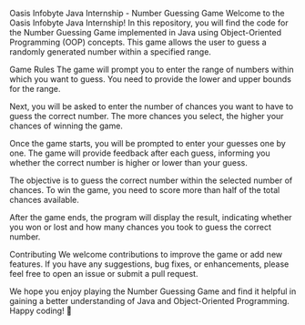Oasis Infobyte Java Internship - Number Guessing Game
Welcome to the Oasis Infobyte Java Internship! In this repository, you will find the code for the Number Guessing Game implemented in Java using Object-Oriented Programming (OOP) concepts. This game allows the user to guess a randomly generated number within a specified range.

Game Rules
The game will prompt you to enter the range of numbers within which you want to guess. You need to provide the lower and upper bounds for the range.

Next, you will be asked to enter the number of chances you want to have to guess the correct number. The more chances you select, the higher your chances of winning the game.

Once the game starts, you will be prompted to enter your guesses one by one. The game will provide feedback after each guess, informing you whether the correct number is higher or lower than your guess.

The objective is to guess the correct number within the selected number of chances. To win the game, you need to score more than half of the total chances available.

After the game ends, the program will display the result, indicating whether you won or lost and how many chances you took to guess the correct number.

Contributing
We welcome contributions to improve the game or add new features. If you have any suggestions, bug fixes, or enhancements, please feel free to open an issue or submit a pull request.

We hope you enjoy playing the Number Guessing Game and find it helpful in gaining a better understanding of Java and Object-Oriented Programming. Happy coding! 🚀
